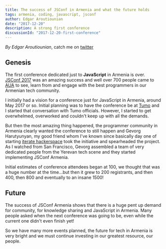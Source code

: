 ```yaml
---
title: The success of JSConf in Armenia and what the future holds
tags: armenia, coding, javascript, jsconf
author: Edgar Aroutiounian
date: "2017-12-20"
description: A strong first conference
discussionId: "2017-12-20-first-conference"
---
```


_By Edgar Aroutiounian_,
catch me on <a href='https://twitter.com/@edgararout'>twitter</a>

## Genesis

The first conference dedicated just to **JavaScript** in Armenia is
over. <a href='https://jsconf.am'>JSConf 2017</a> was an amazing
success and well over 700 people came to <a href='https://aua.am'>AUA</a>
to see, learn from and engage with the best programmers
in our Armenian tech community.

I initially had a vision for a conference just for JavaScript in
Armenia, around May 2017 or so. Initial planning was to have the
conference be at <a href='https://tumo.org/'>Tumo</a> and I started
that conversation with Tumo officials. However, I started
to get overwhelmed, overworked and couldn't keep up with all the demands.

But then the most amazing thing happened, the programmer community in
Armenia clearly wanted the conference to still happen and Gevorg
Harutyunyan, my good friend whom I've known since basically day one of
starting
<a href='http://iteratehackerspace.com'>iterate hackerspace</a> took
the initiative and spearheaded the project. As I watched from San
Francisco, Gevorg assembled a team of very dedicated people from the
Yerevan tech scene and they started implementing JSConf Armenia.

Initial estimates of conference attendees began at 100, we thought
that was a huge number at the time...but then it grew to 200
registrants, and then 400, then 800 and eventually to an insane 1500!

## Future

The success of JSConf Armenia shows that there is a huge pent up
demand for community, for knowledge sharing and JavaScript in
Armenia. Many people asked when the next conference was going to be,
even while the current one didn't even finish yet!

So we have many more events planned, the future for tech in Armenia is
very bright and we must continue investing in our greatest resource,
our people.
